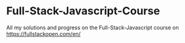 # Full-Stack-Javascript-Course
All my solutions and progress on the Full-Stack-Javascript course on https://fullstackopen.com/en/
